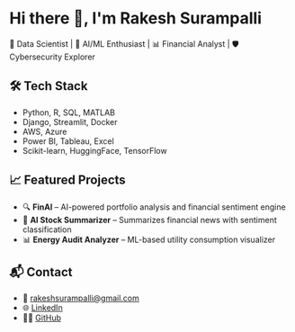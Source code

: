 # Hi there 👋, I'm Rakesh Surampalli
🚀 Data Scientist | 🧠 AI/ML Enthusiast | 📊 Financial Analyst | 🛡️ Cybersecurity Explorer

## 🛠️ Tech Stack
- Python, R, SQL, MATLAB  
- Django, Streamlit, Docker  
- AWS, Azure  
- Power BI, Tableau, Excel  
- Scikit-learn, HuggingFace, TensorFlow  

## 📈 Featured Projects
- 🔍 **FinAI** – AI-powered portfolio analysis and financial sentiment engine  
- 🤖 **AI Stock Summarizer** – Summarizes financial news with sentiment classification  
- 📊 **Energy Audit Analyzer** – ML-based utility consumption visualizer

## 📬 Contact
- 📧 rakeshsurampalli@gmail.com  
- 🌐 [LinkedIn](https://www.linkedin.com/in/rakeshsurampalli27/)  
- 🧑‍💻 [GitHub](https://github.com/rakeshsurampalli)  


